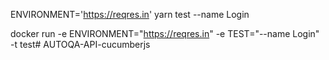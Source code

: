 

ENVIRONMENT='https://reqres.in' yarn test --name Login

docker run -e ENVIRONMENT="https://reqres.in" -e TEST="--name Login" -t  test# AUTOQA-API-cucumberjs
